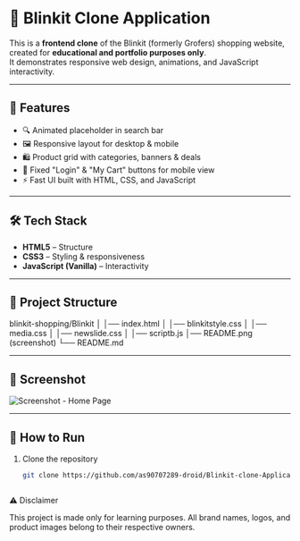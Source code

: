 # 🛒 Blinkit Clone Application

This is a **frontend clone** of the Blinkit (formerly Grofers) shopping website, created for **educational and portfolio purposes only**.  
It demonstrates responsive web design, animations, and JavaScript interactivity.

---

## 📌 Features
- 🔍 Animated placeholder in search bar  
- 🖼️ Responsive layout for desktop & mobile  
- 🛍️ Product grid with categories, banners & deals  
- 📱 Fixed "Login" & "My Cart" buttons for mobile view  
- ⚡ Fast UI built with HTML, CSS, and JavaScript  

---

## 🛠️ Tech Stack
- **HTML5** – Structure  
- **CSS3** – Styling & responsiveness  
- **JavaScript (Vanilla)** – Interactivity  

---

## 📂 Project Structure
blinkit-shopping/Blinkit
│                 │── index.html
│                 │── blinkitstyle.css
│                 │── media.css
│                 │── newslide.css
│                 │── scriptb.js
│── README.png (screenshot)
└── README.md



---

## 📸 Screenshot
![Screenshot - Home Page](README.png)

---

## 🚀 How to Run
1. Clone the repository  
   ```bash
   git clone https://github.com/as90707289-droid/Blinkit-clone-Application.git

   

⚠️ Disclaimer

This project is made only for learning purposes.
All brand names, logos, and product images belong to their respective owners.